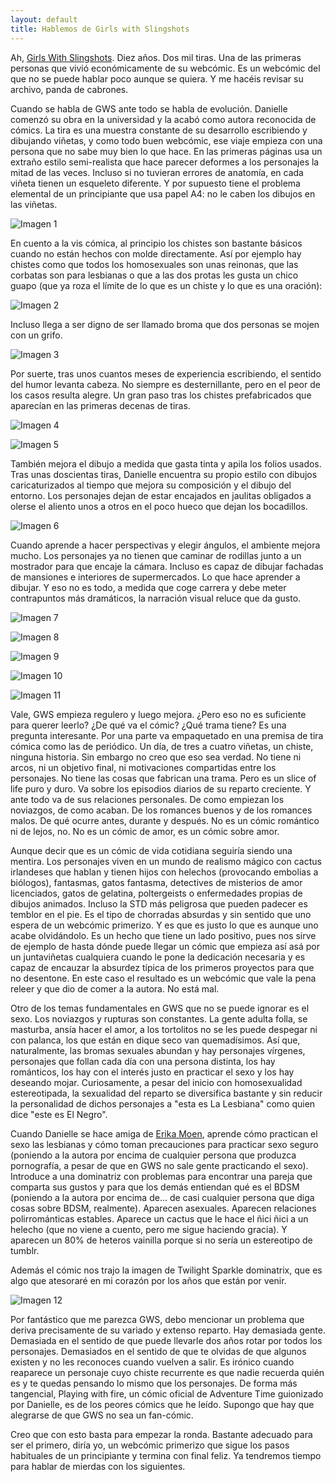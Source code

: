 ```yaml
---
layout: default
title: Hablemos de Girls with Slingshots
---
```


Ah, [Girls With Slingshots](http://www.girlswithslingshots.com/). Diez años. Dos mil tiras. Una de las primeras personas que vivió económicamente de su webcómic. Es un webcómic del que no se puede hablar poco aunque se quiera. Y me hacéis revisar su archivo, panda de cabrones.

Cuando se habla de GWS ante todo se habla de evolución. Danielle comenzó su obra en la universidad y la acabó como autora reconocida de cómics. La tira es una muestra constante de su desarrollo escribiendo y dibujando viñetas, y como todo buen webcómic, ese viaje empieza con una persona que no sabe muy bien lo que hace. En las primeras páginas usa un extraño estilo semi-realista que hace parecer deformes a los personajes la mitad de las veces. Incluso si no tuvieran errores de anatomía, en cada viñeta tienen un esqueleto diferente. Y por supuesto tiene el problema elemental de un principiante que usa papel A4: no le caben los dibujos en las viñetas.

![Imagen 1](http://i.imgur.com/T8diTba.jpg)

En cuento a la vis cómica, al principio los chistes son bastante básicos cuando no están hechos con molde directamente. Así por ejemplo hay chistes como que todos los homosexuales son unas reinonas, que las corbatas son para lesbianas o que a las dos protas les gusta un chico guapo (que ya roza el límite de lo que es un chiste y lo que es una oración):

![Imagen 2](http://i.imgur.com/BsM0EZD.jpg)

Incluso llega a ser digno de ser llamado broma que dos personas se mojen con un grifo.

![Imagen 3](http://i.imgur.com/75khTSW.jpg)

Por suerte, tras unos cuantos meses de experiencia escribiendo, el sentido del humor levanta cabeza. No siempre es desternillante, pero en el peor de los casos resulta alegre. Un gran paso tras los chistes prefabricados que aparecían en las primeras decenas de tiras.

![Imagen 4](http://i.imgur.com/svOtj5M.jpg)

![Imagen 5](http://i.imgur.com/Np8Y2O7.jpg)

También mejora el dibujo a medida que gasta tinta y apila los folios usados. Tras unas doscientas tiras, Danielle encuentra su propio estilo con dibujos caricaturizados al tiempo que mejora su composición y el dibujo del entorno. Los personajes dejan de estar encajados en jaulitas obligados a olerse el aliento unos a otros en el poco hueco que dejan los bocadillos. 

![Imagen 6](http://i.imgur.com/9EZ70SE.jpg)

Cuando aprende a hacer perspectivas y elegir ángulos, el ambiente mejora mucho. Los personajes ya no tienen que caminar de rodillas junto a un mostrador para que encaje la cámara. Incluso es capaz de dibujar fachadas de mansiones e interiores de supermercados. Lo que hace aprender a dibujar. Y eso no es todo, a medida que coge carrera y debe meter contrapuntos más dramáticos, la narración visual reluce que da gusto.

![Imagen 7](http://i.imgur.com/Q5HoxYG.jpg)

![Imagen 8](http://i.imgur.com/NWSCU3o.jpg)

![Imagen 9](http://i.imgur.com/tfQicv4.jpg)

![Imagen 10](http://i.imgur.com/7trSBG1.jpg)

![Imagen 11](http://i.imgur.com/zHf8Usi.jpg)

Vale, GWS empieza regulero y luego mejora. ¿Pero eso no es suficiente para querer leerlo? ¿De qué va el cómic? ¿Qué trama tiene? Es una pregunta interesante. Por una parte va empaquetado en una premisa de tira cómica como las de periódico. Un día, de tres a cuatro viñetas, un chiste, ninguna historia. Sin embargo no creo que eso sea verdad. No tiene ni arcos, ni un objetivo final, ni motivaciones compartidas entre los personajes. No tiene las cosas que fabrican una trama. Pero es un slice of life puro y duro. Va sobre los episodios diarios de su reparto creciente. Y ante todo va de sus relaciones personales. De como empiezan los noviazgos, de como acaban. De los romances buenos y de los romances malos. De qué ocurre antes, durante y después. No es un cómic romántico ni de lejos, no. No es un cómic de amor, es un cómic sobre amor.

Aunque decir que es un cómic de vida cotidiana seguiría siendo una mentira. Los personajes viven en un mundo de realismo mágico con cactus irlandeses que hablan y tienen hijos con helechos (provocando embolias a biólogos), fantasmas, gatos fantasma, detectives de misterios de amor licenciados, gatos de gelatina, poltergeists o enfermedades propias de dibujos animados. Incluso la STD más peligrosa que pueden padecer es temblor en el pie. Es el tipo de chorradas absurdas y sin sentido que uno espera de un webcómic primerizo. Y es que es justo lo que es aunque uno acabe olvidándolo. Es un hecho que tiene un lado positivo, pues nos sirve de ejemplo de hasta dónde puede llegar un cómic que empieza así asá por un juntaviñetas cualquiera cuando le pone la dedicación necesaria y es capaz de encauzar la absurdez típica de los primeros proyectos para que no desentone. En este caso el resultado es un webcómic que vale la pena releer y que dio de comer a la autora. No está mal.

Otro de los temas fundamentales en GWS que no se puede ignorar es el sexo. Los noviazgos y rupturas son constantes. La gente adulta folla, se masturba, ansía hacer el amor, a los tortolitos no se les puede despegar ni con palanca, los que están en dique seco van quemadísimos. Así que, naturalmente, las bromas sexuales abundan y hay personajes vírgenes, personajes que follan cada día con una persona distinta, los hay románticos, los hay con el interés justo en practicar el sexo y los hay deseando mojar. Curiosamente, a pesar del inicio con homosexualidad estereotipada, la sexualidad del reparto se diversifica bastante y sin reducir la personalidad de dichos personajes a "esta es La Lesbiana" como quien dice "este es El Negro".

Cuando Danielle se hace amiga de [Erika Moen](http://www.darcomic.com/), aprende cómo practican el sexo las lesbianas y cómo toman precauciones para practicar sexo seguro (poniendo a la autora por encima de cualquier persona que produzca pornografía, a pesar de que en GWS no sale gente practicando el sexo). Introduce a una dominatriz con problemas para encontrar una pareja que comparta sus gustos y para que los demás entiendan qué es el BDSM (poniendo a la autora por encima de... de casi cualquier persona que diga cosas sobre BDSM, realmente). Aparecen asexuales. Aparecen relaciones polirrománticas estables. Aparece un cactus que le hace el ñici ñici a un helecho (que no viene a cuento, pero me sigue haciendo gracia). Y aparecen un 80% de heteros vainilla porque si no sería un estereotipo de tumblr.

Además el cómic nos trajo la imagen de Twilight Sparkle dominatrix, que es algo que atesoraré en mi corazón por los años que están por venir.

![Imagen 12](http://i.imgur.com/mHluCoo.jpg)

Por fantástico que me parezca GWS, debo mencionar un problema que deriva precisamente de su variado y extenso reparto. Hay demasiada gente. Demasiada en el sentido de que puede llevarle dos años rotar por todos los personajes. Demasiados en el sentido de que te olvidas de que algunos existen y no les reconoces cuando vuelven a salir. Es irónico cuando reaparece un personaje cuyo chiste recurrente es que nadie recuerda quién es y te quedas pensando lo mismo que los personajes. De forma más tangencial, Playing with fire, un cómic oficial de Adventure Time guionizado por Danielle, es de los peores cómics que he leído. Supongo que hay que alegrarse de que GWS no sea un fan-cómic.

Creo que con esto basta para empezar la ronda. Bastante adecuado para ser el primero, diría yo, un webcómic primerizo que sigue los pasos habituales de un principiante y termina con final feliz. Ya tendremos tiempo para hablar de mierdas con los siguientes.
